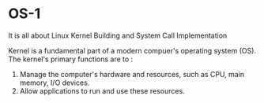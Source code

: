 # OS-1
It is all about Linux Kernel Building and System Call Implementation 

Kernel is a fundamental part of a modern compuer's operating system (OS).
The kernel's primary functions are to :
  1. Manage the computer's hardware and resources, such as CPU, main memory, I/O devices.
  2. Allow applications to run and use these resources.
  

